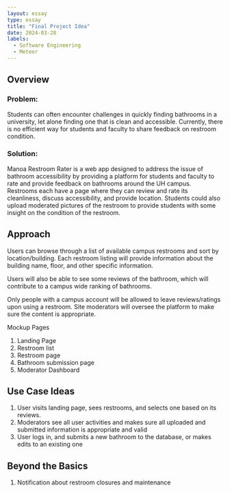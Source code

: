 ```yaml
---
layout: essay
type: essay
title: "Final Project Idea"
date: 2024-03-28
labels:
  - Software Engineering
  - Meteor
---
```


## Overview

### Problem:
Students can often encounter challenges in quickly finding bathrooms in a university, let alone finding one that is clean and accessible. Currently, there is no efficient way for students and faculty to share feedback on restroom condition.

### Solution:
Manoa Restroom Rater is a web app designed to address the issue of bathroom accessibility by providing a platform for students and faculty to rate and provide feedback on bathrooms around the UH campus. Restrooms each have a page where they can review and rate its cleanliness, discuss accessibility, and provide location. Students could also upload moderated pictures of the restroom to provide students with some insight on the condition of the restroom.

## Approach
Users can browse through a list of available campus restrooms and sort by location/building. Each restroom listing will provide information about the building name, floor, and other specific information. 

Users will also be able to see some reviews of the bathroom, which will contribute to a campus wide ranking of bathrooms.

Only people with a campus account will be allowed to leave reviews/ratings upon using a restroom. Site moderators will oversee the platform to make sure the content is appropriate.

Mockup Pages
1. Landing Page
2. Restroom list
3. Restroom page
4. Bathroom submission page
5. Moderator Dashboard

## Use Case Ideas
1. User visits landing page, sees restrooms, and selects one based on its reviews.
2. Moderators see all user activities and makes sure all uploaded and submitted information is appropriate and valid
3. User logs in, and submits a new bathroom to the database, or makes edits to an existing one

## Beyond the Basics
1. Notification about restroom closures and maintenance
